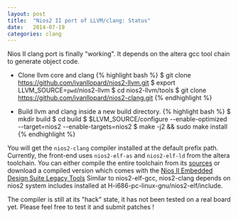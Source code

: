```yaml
---
layout: post
title:  "Nios2 II port of LLVM/clang: Status"
date:   2014-07-19
categories: clang
---
```


Nios II clang port is finally "working". It depends on the altera gcc tool chain to generate
object code.

* Clone llvm core and clang
{% highlight bash %}
$ git clone https://github.com/ivanllopard/nios2-llvm.git
$ export LLVM_SOURCE=`pwd`/nios2-llvm
$ cd nios2-llvm/tools
$ git clone https://github.com/ivanllopard/nios2-clang.git
{% endhighlight %}

* Build llvm and clang inside a new build directory.
{% highlight bash %}
$ mkdir build
$ cd build
$ $LLVM_SOURCE/configure --enable-optimized --target=nios2 --enable-targets=nios2
$ make -j2 && sudo make install
{% endhighlight %}

You will get the `nios2-clang` compiler installed at the default prefix path.
Currently, the front-end uses `nios2-elf-as` and `nios2-elf-ld` from the altera
toolchain.
You can either compile the entire toolchain from its [sources][nios2-elf-toolchain] or
download a compiled version which comes with the [Nios II Embedded Design Suite Legacy Tools][altera-nios2-eds]
Similar to nios2-elf-gcc, nios2-clang depends on nios2 system includes installed
at H-i686-pc-linux-gnu/nios2-elf/include.

The compiler is still at its "hack" state, it has not been tested on a real
board yet. Please feel free to test it and submit patches !

[altera-nios2-eds]: https://www.altera.com/download/software/nios-ii
[nios2-elf-toolchain]: ftp://ftp.altera.com/outgoing/download/support/ip/processors/nios2/gnu/nios2_gnu_gcc4_13.0.gz
